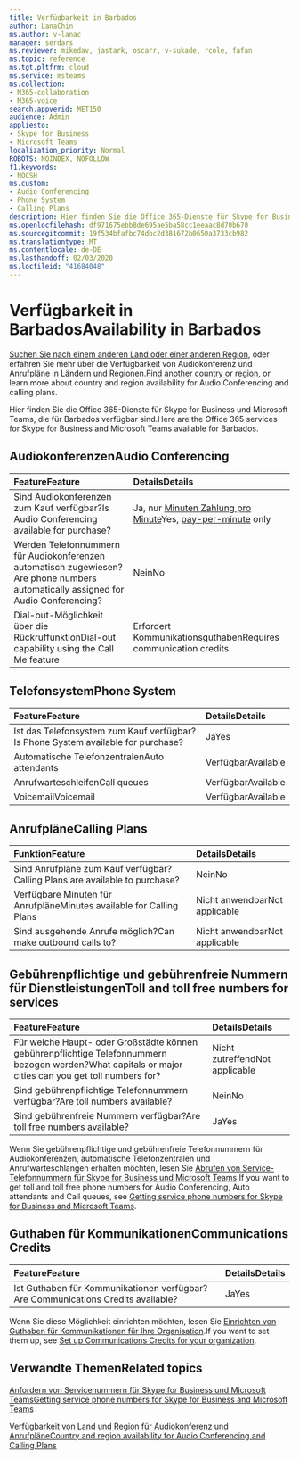 ```yaml
---
title: Verfügbarkeit in Barbados
author: LanaChin
ms.author: v-lanac
manager: serdars
ms.reviewer: mikedav, jastark, oscarr, v-sukade, rcole, fafan
ms.topic: reference
ms.tgt.pltfrm: cloud
ms.service: msteams
ms.collection:
- M365-collaboration
- M365-voice
search.appverid: MET150
audience: Admin
appliesto:
- Skype for Business
- Microsoft Teams
localization_priority: Normal
ROBOTS: NOINDEX, NOFOLLOW
f1.keywords:
- NOCSH
ms.custom:
- Audio Conferencing
- Phone System
- Calling Plans
description: Hier finden Sie die Office 365-Dienste für Skype for Business und Microsoft Teams, die für Barbados verfügbar sind.
ms.openlocfilehash: df971675ebb8de695ae5ba58cc1eeaac8d70b670
ms.sourcegitcommit: 19f534bfafbc74dbc2d381672b0650a3733cb982
ms.translationtype: MT
ms.contentlocale: de-DE
ms.lasthandoff: 02/03/2020
ms.locfileid: "41684048"
---
```

# <a name="availability-in-barbados"></a><span data-ttu-id="fa976-103">Verfügbarkeit in Barbados</span><span class="sxs-lookup"><span data-stu-id="fa976-103">Availability in Barbados</span></span>

<span data-ttu-id="fa976-104">[Suchen Sie nach einem anderen Land oder einer anderen Region](country-and-region-availability-for-audio-conferencing-and-calling-plans.md), oder erfahren Sie mehr über die Verfügbarkeit von Audiokonferenz und Anrufpläne in Ländern und Regionen.</span><span class="sxs-lookup"><span data-stu-id="fa976-104">[Find another country or region](country-and-region-availability-for-audio-conferencing-and-calling-plans.md), or learn more about country and region availability for Audio Conferencing and calling plans.</span></span>

<span data-ttu-id="fa976-105">Hier finden Sie die Office 365-Dienste für Skype for Business und Microsoft Teams, die für Barbados verfügbar sind.</span><span class="sxs-lookup"><span data-stu-id="fa976-105">Here are the Office 365 services for Skype for Business and Microsoft Teams available for Barbados.</span></span>
  
## <a name="audio-conferencing"></a><span data-ttu-id="fa976-106">Audiokonferenzen</span><span class="sxs-lookup"><span data-stu-id="fa976-106">Audio Conferencing</span></span>

|<span data-ttu-id="fa976-107">**Feature**</span><span class="sxs-lookup"><span data-stu-id="fa976-107">**Feature**</span></span>|<span data-ttu-id="fa976-108">**Details**</span><span class="sxs-lookup"><span data-stu-id="fa976-108">**Details**</span></span>|
|:-----|:-----|
|<span data-ttu-id="fa976-109">Sind Audiokonferenzen zum Kauf verfügbar?</span><span class="sxs-lookup"><span data-stu-id="fa976-109">Is Audio Conferencing available for purchase?</span></span>  <br/> |<span data-ttu-id="fa976-110">Ja, nur [Minuten Zahlung pro Minute](../audio-conferencing-pay-per-minute.md)</span><span class="sxs-lookup"><span data-stu-id="fa976-110">Yes, [pay-per-minute](../audio-conferencing-pay-per-minute.md) only</span></span>  <br/> |
|<span data-ttu-id="fa976-111">Werden Telefonnummern für Audiokonferenzen automatisch zugewiesen?</span><span class="sxs-lookup"><span data-stu-id="fa976-111">Are phone numbers automatically assigned for Audio Conferencing?</span></span>  <br/> | <span data-ttu-id="fa976-112">Nein</span><span class="sxs-lookup"><span data-stu-id="fa976-112">No</span></span> |
|<span data-ttu-id="fa976-113">Dial-out-Möglichkeit über die Rückruffunktion</span><span class="sxs-lookup"><span data-stu-id="fa976-113">Dial-out capability using the Call Me feature</span></span>  <br/> | <span data-ttu-id="fa976-114">Erfordert Kommunikationsguthaben</span><span class="sxs-lookup"><span data-stu-id="fa976-114">Requires communication credits</span></span> <br/> |
   
## <a name="phone-system"></a><span data-ttu-id="fa976-115">Telefonsystem</span><span class="sxs-lookup"><span data-stu-id="fa976-115">Phone System</span></span>

|<span data-ttu-id="fa976-116">**Feature**</span><span class="sxs-lookup"><span data-stu-id="fa976-116">**Feature**</span></span>|<span data-ttu-id="fa976-117">**Details**</span><span class="sxs-lookup"><span data-stu-id="fa976-117">**Details**</span></span>|
|:-----|:-----|
|<span data-ttu-id="fa976-118">Ist das Telefonsystem zum Kauf verfügbar?</span><span class="sxs-lookup"><span data-stu-id="fa976-118">Is Phone System available for purchase?</span></span>  <br/> |<span data-ttu-id="fa976-119">Ja</span><span class="sxs-lookup"><span data-stu-id="fa976-119">Yes</span></span>  <br/> |
|<span data-ttu-id="fa976-120">Automatische Telefonzentralen</span><span class="sxs-lookup"><span data-stu-id="fa976-120">Auto attendants</span></span> <br/> |<span data-ttu-id="fa976-121">Verfügbar</span><span class="sxs-lookup"><span data-stu-id="fa976-121">Available</span></span>  <br/> |
|<span data-ttu-id="fa976-122">Anrufwarteschleifen</span><span class="sxs-lookup"><span data-stu-id="fa976-122">Call queues</span></span>  <br/> |<span data-ttu-id="fa976-123">Verfügbar</span><span class="sxs-lookup"><span data-stu-id="fa976-123">Available</span></span>  <br/> |
|<span data-ttu-id="fa976-124">Voicemail</span><span class="sxs-lookup"><span data-stu-id="fa976-124">Voicemail</span></span>  <br/> |<span data-ttu-id="fa976-125">Verfügbar</span><span class="sxs-lookup"><span data-stu-id="fa976-125">Available</span></span>  <br/> |
   
## <a name="calling-plans"></a><span data-ttu-id="fa976-126">Anrufpläne</span><span class="sxs-lookup"><span data-stu-id="fa976-126">Calling Plans</span></span>

|<span data-ttu-id="fa976-127">**Funktion**</span><span class="sxs-lookup"><span data-stu-id="fa976-127">**Feature**</span></span>|<span data-ttu-id="fa976-128">**Details**</span><span class="sxs-lookup"><span data-stu-id="fa976-128">**Details**</span></span>|
|:-----|:-----|
|<span data-ttu-id="fa976-129">Sind Anrufpläne zum Kauf verfügbar?</span><span class="sxs-lookup"><span data-stu-id="fa976-129">Calling Plans are available to purchase?</span></span>  <br/> |<span data-ttu-id="fa976-130">Nein</span><span class="sxs-lookup"><span data-stu-id="fa976-130">No</span></span>  <br/> |
|<span data-ttu-id="fa976-131">Verfügbare Minuten für Anrufpläne</span><span class="sxs-lookup"><span data-stu-id="fa976-131">Minutes available for Calling Plans</span></span>  <br/> |<span data-ttu-id="fa976-132">Nicht anwendbar</span><span class="sxs-lookup"><span data-stu-id="fa976-132">Not applicable</span></span>  <br/> |
|<span data-ttu-id="fa976-133">Sind ausgehende Anrufe möglich?</span><span class="sxs-lookup"><span data-stu-id="fa976-133">Can make outbound calls to?</span></span>  <br/> |<span data-ttu-id="fa976-134">Nicht anwendbar</span><span class="sxs-lookup"><span data-stu-id="fa976-134">Not applicable</span></span>  <br/> |
   
## <a name="toll-and-toll-free-numbers-for-services"></a><span data-ttu-id="fa976-135">Gebührenpflichtige und gebührenfreie Nummern für Dienstleistungen</span><span class="sxs-lookup"><span data-stu-id="fa976-135">Toll and toll free numbers for services</span></span>

|<span data-ttu-id="fa976-136">**Feature**</span><span class="sxs-lookup"><span data-stu-id="fa976-136">**Feature**</span></span>|<span data-ttu-id="fa976-137">**Details**</span><span class="sxs-lookup"><span data-stu-id="fa976-137">**Details**</span></span>|
|:-----|:-----|
|<span data-ttu-id="fa976-138">Für welche Haupt- oder Großstädte können gebührenpflichtige Telefonnummern bezogen werden?</span><span class="sxs-lookup"><span data-stu-id="fa976-138">What capitals or major cities can you get toll numbers for?</span></span>   | <span data-ttu-id="fa976-139">Nicht zutreffend</span><span class="sxs-lookup"><span data-stu-id="fa976-139">Not applicable</span></span> <br/> |
|<span data-ttu-id="fa976-140">Sind gebührenpflichtige Telefonnummern verfügbar?</span><span class="sxs-lookup"><span data-stu-id="fa976-140">Are toll numbers available?</span></span>  <br/> |<span data-ttu-id="fa976-141">Nein</span><span class="sxs-lookup"><span data-stu-id="fa976-141">No</span></span> <br/> |
|<span data-ttu-id="fa976-142">Sind gebührenfreie Nummern verfügbar?</span><span class="sxs-lookup"><span data-stu-id="fa976-142">Are toll free numbers available?</span></span> <br/> |<span data-ttu-id="fa976-143">Ja</span><span class="sxs-lookup"><span data-stu-id="fa976-143">Yes</span></span>  <br/> |
   
 <span data-ttu-id="fa976-144">Wenn Sie gebührenpflichtige und gebührenfreie Telefonnummern für Audiokonferenzen, automatische Telefonzentralen und Anrufwarteschlangen erhalten möchten, lesen Sie [Abrufen von Service-Telefonnummern für Skype for Business und Microsoft Teams](/microsoftteams/getting-service-phone-numbers).</span><span class="sxs-lookup"><span data-stu-id="fa976-144">If you want to get toll and toll free phone numbers for Audio Conferencing, Auto attendants and Call queues, see [Getting service phone numbers for Skype for Business and Microsoft Teams](/microsoftteams/getting-service-phone-numbers).</span></span>
  
## <a name="communications-credits"></a><span data-ttu-id="fa976-145">Guthaben für Kommunikationen</span><span class="sxs-lookup"><span data-stu-id="fa976-145">Communications Credits</span></span>

|<span data-ttu-id="fa976-146">**Feature**</span><span class="sxs-lookup"><span data-stu-id="fa976-146">**Feature**</span></span>|<span data-ttu-id="fa976-147">**Details**</span><span class="sxs-lookup"><span data-stu-id="fa976-147">**Details**</span></span>|
|:-----|:-----|
|<span data-ttu-id="fa976-148">Ist Guthaben für Kommunikationen verfügbar?</span><span class="sxs-lookup"><span data-stu-id="fa976-148">Are Communications Credits available?</span></span>  <br/> |<span data-ttu-id="fa976-149">Ja</span><span class="sxs-lookup"><span data-stu-id="fa976-149">Yes</span></span>  <br/> |
   
<span data-ttu-id="fa976-150">Wenn Sie diese Möglichkeit einrichten möchten, lesen Sie [Einrichten von Guthaben für Kommunikationen für Ihre Organisation](../set-up-communications-credits-for-your-organization.md).</span><span class="sxs-lookup"><span data-stu-id="fa976-150">If you want to set them up, see [Set up Communications Credits for your organization](../set-up-communications-credits-for-your-organization.md).</span></span>
  
## <a name="related-topics"></a><span data-ttu-id="fa976-151">Verwandte Themen</span><span class="sxs-lookup"><span data-stu-id="fa976-151">Related topics</span></span>

[<span data-ttu-id="fa976-152">Anfordern von Servicenummern für Skype for Business und Microsoft Teams</span><span class="sxs-lookup"><span data-stu-id="fa976-152">Getting service phone numbers for Skype for Business and Microsoft Teams</span></span>](/microsoftteams/getting-service-phone-numbers)

[<span data-ttu-id="fa976-153">Verfügbarkeit von Land und Region für Audiokonferenz und Anrufpläne</span><span class="sxs-lookup"><span data-stu-id="fa976-153">Country and region availability for Audio Conferencing and Calling Plans</span></span>](country-and-region-availability-for-audio-conferencing-and-calling-plans.md)

